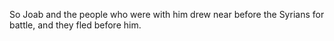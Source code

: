 So Joab and the people who were with him drew near before the Syrians for battle, and they fled before him.
